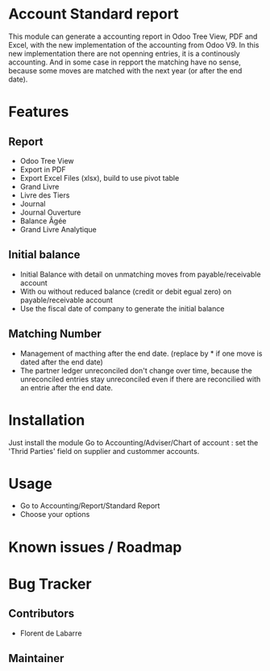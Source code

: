 Account Standard report
=======================
This module can generate a accounting report in Odoo Tree View, PDF and Excel, with the new implementation of the accounting from Odoo V9.
In this new implementation there are not openning entries, it is a continously  accounting. And in some case in repport
the matching have no sense, because some moves are matched with the next year (or after the end date).

Features
========
Report
------
* Odoo Tree View
* Export in PDF
* Export Excel Files (xlsx), build to use pivot table
* Grand Livre
* Livre des Tiers
* Journal
* Journal Ouverture
* Balance Âgée
* Grand Livre Analytique

Initial balance
---------------
* Initial Balance with detail on unmatching moves from payable/receivable account
* With ou without reduced balance (credit or debit egual zero) on payable/receivable account
* Use the fiscal date of company to generate the initial balance

Matching Number
---------------
* Management of macthing after the end date. (replace by * if one move is dated after the end date)
* The partner ledger unreconciled don't change over time, because the unreconciled entries stay unreconciled even if there are reconcilied with an entrie after the end date.

Installation
============
Just install the module
Go to Accounting/Adviser/Chart of account : set the 'Thrid Parties' field on supplier and custommer accounts.

Usage
=====
* Go to Accounting/Report/Standard Report
* Choose your options

Known issues / Roadmap
======================


Bug Tracker
===========

Contributors
------------
* Florent de Labarre

Maintainer
----------
